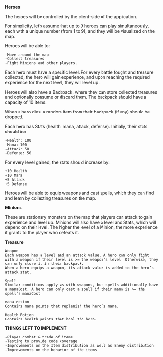 **Heroes**

The heroes will be controlled by the client-side of the application.

For simplicity, let’s assume that up to 9 heroes can play simultaneously, each with a unique number (from 1 to 9), and they will be visualized on the map.

Heroes will be able to:

    -Move around the map
    -Collect treasures
    -Fight Minions and other players.

Each hero must have a specific level. For every battle fought and treasure collected, the hero will gain experience, and upon reaching the required experience for the next level, they will level up.

Heroes will also have a Backpack, where they can store collected treasures and optionally consume or discard them. The backpack should have a capacity of 10 items.

When a hero dies, a random item from their backpack (if any) should be dropped.

Each hero has Stats (health, mana, attack, defense). Initially, their stats should be:

    -Health: 100
    -Mana: 100
    -Attack: 50
    -Defense: 50

For every level gained, the stats should increase by:

    +10 Health
    +10 Mana
    +5 Attack
    +5 Defense

Heroes will be able to equip weapons and cast spells, which they can find and learn by collecting treasures on the map.

**Minions**

These are stationary monsters on the map that players can attack to gain experience and level up. Minions will also have a level and Stats, which will depend on their level. The higher the level of a Minion, the more experience it grants to the player who defeats it.

**Treasure**

    Weapon
    Each weapon has a level and an attack value. A hero can only fight with a weapon if their level is >= the weapon’s level. Otherwise, they can only store it in their backpack.
    When a hero equips a weapon, its attack value is added to the hero’s attack stat.

    Spell
    Similar conditions apply as with weapons, but spells additionally have a manaCost. A hero can only cast a spell if their mana is >= the spell’s manaCost.

    Mana Potion
    Contains mana points that replenish the hero’s mana.

    Health Potion
    Contains health points that heal the hero.
**THINGS LEFT TO IMPLEMENT**

    -Player combat & trade of items
    -Testing to provide code coverage 
    -Improvements on the Item distribution as well as Enemy distribution
    -Improvements on the behavior of the items
